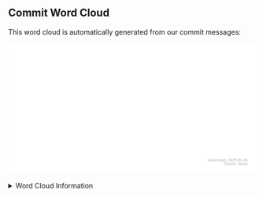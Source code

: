 


















## Commit Word Cloud

This word cloud is automatically generated from our commit messages:

![Commit Word Cloud](commit_wordcloud.svg)

<details>
<summary>Word Cloud Information</summary>

```
Theme: forest
Generated: 2025-01-26 00:38:25
```
</details>

<!-- wordcloud-end -->

